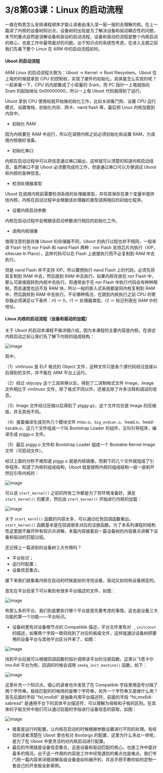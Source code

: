 # 3/8第03课：Linux 的启动流程

一直在构思怎么安排课程顺序才能让读者由浅入深一层一层的去理解内核。在上一篇讲了内核的设备树知识点，设备树的出现是为了解决设备和驱动耦合性的问题，本节的重点自然是讲解设备和驱动的启动流程，设备和驱动的流程是整个内核启动的核心，也是工作中最常面对的问题。出于知识点的系统性考虑，在进入主题之前我们先看下整个 Linux 在 ARM 中的启动流程如何。

#### Uboot 的启动流程

ARM Linux 的启动流程大致为：Uboot → Kernel → Root filesystem。Uboot 在上电的时候就拿到 CPU 的控制权，实现了硬件的初始化。具体是怎么实现的呢？一起来看一下，CPU 的内部集成了小容量的 Sram，而 PC 指针一上电就指向 Sram 的起始地址 0x00000000，所以一上电 Uboot 代码就得到了运行。

Uboot 拿到 CPU 使用权就开始做初始化工作，比如关闭看门狗、设置 CPU 运行模式、设置堆栈、初始化内存、网卡、nand flash 等，最后把 Linux 内核加载到内存中。

- 初始化 RAM

因为内核要在 RAM 中运行，所以在调用内核之前必须初始化和设置 RAM，为调用内核做好准备。

- 初始化串口

内核在启动过程中可以将信息通过串口输出，这样就可以清楚的知道内核启动信息。虽然串口不是 Uboot 必须要完成的工作，但是通过串口可以方便调试 Uboot 和内核的各种信息。

- 检测处理器类型

Uboot 在调用内核前需要检测系统的处理器类型，并将其保存在某个变量中提供给内核，内核在启动过程中会根据该处理器的类型调用相应的初始化程序。

- 设置内核启动参数

内核在启动过程中会根据该启动参数进行相应的初始化工作。

- 调用内核镜像

值得注意的是存储 Uboot 的存储器不同，Uboot 的执行过程也并不相同，一般来讲 Flash 分为 nor Flash 和 nand Flash 两种：nor Flash 支持芯片内执行（XIP，eXecute In Place），这样代码可以在 Flash 上直接执行而不必复制到 RAM 中去执行。

但是 nand Flash 并不支持 XIP，所以要想执行 nand Flash 上的代码，必须先将其复制到 RAM 中去，然后跳到 RAM 中去执行。如果内核存放在 nor Flash 中，那么可直接跳转到内核中去执行。但通常由于在 nor Flash 中执行代码会有种种限制，而且速度也远不及 RAM 快，所以一般的嵌入式系统都是将内核复制到 RAM 中，然后跳转到 RAM 中去执行。不论哪种情况，在跳到内核执行之前 CPU 的寄存器必须满足以下条件：r0 ＝ 0，r1 ＝ 处理器类型，r2 ＝ 标记列表在 RAM 中的地址。

#### Linux 内核的启动流程（设备和驱动的加载）

关于 Uboot 的启动本课程不做详细介绍，因为本课程的主要内容是内核。在讲述内核启动之前让我们先了解下内核的组成结构：

![image](http://images.gitbook.cn/ef8d4ef0-cdf0-11e7-96b8-f917d0905f72)

其中，

（1）vmlinusx 是 ELF 格式的 Object 文件，这种文件只是各个源代码经过连接以后得到的文件，并不能在 ARM 平台上运行。

（2）经过 objcopy 这个工具转换以后，得到了二进制格式文件 Image，Image 文件相比于 vmlinusx 文件，除了格式不同以外，还被去除了许多注释和调试的信息。

（3）Image 文件经过压缩以后得到了 piggy.gz，这个文件仅仅是 Image 的压缩版，并无其他不同。

（4）接着编译生成另外几个模块文件 misc.o、`big_endian.o`、head.o、head-xscale.o，这几个文件组成一个叫 Bootstrap Loader 的组件，又叫引导程序，编译生成 piggy.o 文件。

（5）最后 piggy.o 文件和 Bootstrap Loader 组成一个 Bootable Kernel Image 文件（可启动文件）。

经过上面的分析不难知道 piggy.o 就是内核镜像，而剩下的几个文件就组成了引导程序。知道了内核的组成结构，Uboot 就是按照内核的组成结构一层一层剥开然后引导内核的：

![image](http://images.gitbook.cn/e5ba10b0-d035-11e7-9c94-71d522a5528f)

可以说 `start_kernel()` 之前的所有工作都是为了将环境准备好，满足 `start_kernel()` 的要求，然后由 `start_kernel()` 开始进行内核的加载：

![image](http://images.gitbook.cn/7deb81e0-ceb8-11e7-aa4d-0bd22aa21c0b)

关于 `start_kernl()` 函数的内容太多，可以通过红色回调函数看出，`start_kernel()` 函数基本是在回调很多对应的注册函数。为了本系列课程的结构性这里就不展开所有知识点讲解，本篇内容接着前一篇设备树的内容重点讲解下设备和驱动的匹配过程。

还记得上一篇讲到的设备树三大作用吗？

- 平台标识；
- 运行时配置；
- 设备信息集合。

接下来我们就看看内核在启动的时候是如何寻找设备，驱动又如何和设备绑定的。

首先在平台目录下可以看到有很多平台描述的文件，如图：

![image](http://images.gitbook.cn/ee941a50-d03f-11e7-8b1e-c1123b04ea34)

有那么多的平台，我们到底要执行哪个平台是首先要考虑的事情。这也是设备三大功能的第一个功能——平台标识。

- 设备树里有对设备根节点的 Compatible 描述，平台文件里有对 `__initconst` 的描述，如果两个字段一致则找到了对应的板级文件，这样就通过设备树把要用的设备平台与其他平台区分开来了，如图：

![image](http://images.gitbook.cn/fc3c9590-d041-11e7-a349-11523d5feb7e)

找到平台后就可以根据回调函数的指针调用该平台的注册函数。这里以飞思卡尔 imx.6dl 平台为例，回调的时候会调用 `imx6q_init_machine()` 函数，如下：

![image](http://images.gitbook.cn/7cb5e0b0-cebb-11e7-9bd4-8f7c3e1b68c2)

这里补充一个知识点，细心的读者也许发现了在 Compatible 字段里用逗号分隔了两个字符串。板级匹配的时候用的是哪个字符串，另外一个字符串又是做什么用？首先后面的字段 "fsl,imx6dl" 是抽象共用平台描述符，前面的字段 "fsl,imx6dl-sabresd" 是通用平台下的具体平台描述符，可以理解为母板和子板的区别。在具体的子板文件中我们可以通过前面的字段进行设备信息的获取，如图：

![image](http://images.gitbook.cn/12cba920-d044-11e7-a349-11523d5feb7e)

- 接着是运行时配置，让内核在启动的时候根据参数设置进行不同的处理。有经验的读者清楚在 Uboot 里也有对 Bootargs 的配置，这里为什么多此一举呢，是为了在 Uboot 中更灵活的对内核启动进行配置。
- 最后的作用就是设备信息集合，这是设备和驱动匹配的核心，也是工作中面对最多的情况。出于这一作用的内容是工作中经常遇到的重点也是难点，我们专门用一篇内容来详细讲解各级设备是如何展开的，并且手把手教你如何定制一套自己的开发板全新案例。